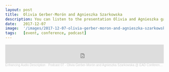 ```yaml
---
layout: post
title:  Olivia Gerber-Morón and Agnieszka Szarkowska
description: You can listen to the presentation Olivia and Agnieszka gave at our conference, in our 7th podcast, titled What Makes a Good Subtitle? - Understanding People’s Views on Subtitling Quality. 
date:   2017-12-07
image:  '/images/2017-12-07-olivia-gerber-moron-and-agnieszka-szarkowska-ead-presentation.jpg'
tags:   [event, conference, podcast]
---
```


<iframe width="100%" height="60" scrolling="no" frameborder="no" allow="autoplay" src="https://w.soundcloud.com/player/?url=https%3A//api.soundcloud.com/tracks/389404671&color=%23ff5500&auto_play=false&hide_related=false&show_comments=true&show_user=true&show_reposts=false&show_teaser=true&visual=true"></iframe><div style="font-size: 10px; color: #cccccc;line-break: anywhere;word-break: normal;overflow: hidden;white-space: nowrap;text-overflow: ellipsis; font-family: Interstate,Lucida Grande,Lucida Sans Unicode,Lucida Sans,Garuda,Verdana,Tahoma,sans-serif;font-weight: 100;"><a href="https://soundcloud.com/user-351945045" title="Enhancing Audio Description" target="_blank" style="color: #cccccc; text-decoration: none;">Enhancing Audio Description</a> · <a href="https://soundcloud.com/user-351945045/podcast-06-olivia-gerber-moron-and-agnieszka-szarkowska-ead-conference-york" title="Podcast 07 - Olivia Gerber-Morón and Agnieszka Szarkowska @ EAD Conference, York" target="_blank" style="color: #cccccc; text-decoration: none;">Podcast 07 - Olivia Gerber-Morón and Agnieszka Szarkowska @ EAD Conference, York</a></div>


